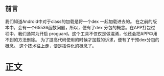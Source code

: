 ## 前言
我们知道Android中对于class的加载是将一个dex 一起加载进去的。
在之前的版本中，会有一个65536函数问题，所以，便有了dex 分包的概念。在APP打包过程中，我们通常为开启 proguard。这个工具不仅仅是做混淆，他还会把APP中用不到的方法删除。
为了提高代码使用的时候才加载的诉求，便有了干预dex分包的概念。
这个技术往上走，便是插件化的概念了。

# 正文
